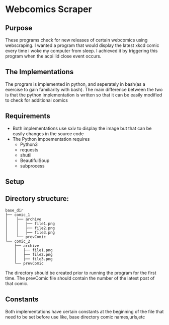 # Webcomics Scraper
## Purpose
These programs  check for new releases of certain webcomics using webscraping. I wanted a program that would display the latest xkcd comic every time i woke my computer from sleep. I achieved it by triggering this program when the acpi lid close event occurs. 

## The Implementations
The program is implemented in python, and seperately in bash(as a exercise to gain familiarity with bash). The main difference between the two is that the python implementation is written so that it can be easily modified to check for additional comics

## Requirements
* Both implementations use sxiv to display the image but that can be easily changes in the source code
* The Python impoementation requires
    * Python3
    * requests 
    * shutil 
    * BeautifulSoup 
    * subprocess


## Setup

## Directory structure:
```
base_dir
├── comic_1
│    ├── archive
│    │   ├── file1.png
│    │   ├── file2.png
│    │   ├── file3.png
│    └── prevComic
└── comic_2
    ├── archive
    │   ├── file1.png
    │   ├── file2.png
    │   ├── file3.png
    └── prevComic
```
The directory should be created prior to running the program for the first time. The prevComic file should contain the number of the latest post of that comic.

## Constants
Both implementations have certain constants at the beginning of the file that need to be set before use like, base directory comic names,urls,etc

